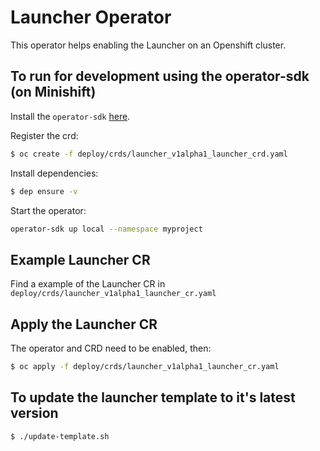# Launcher Operator

This operator helps enabling the Launcher on an Openshift cluster.

## To run for development using the operator-sdk (on Minishift)

Install the `operator-sdk` [here](https://github.com/operator-framework/operator-sdk).

Register the crd:
```bash
$ oc create -f deploy/crds/launcher_v1alpha1_launcher_crd.yaml  
```

Install dependencies:
```bash 
$ dep ensure -v
```

Start the operator:
```bash 
operator-sdk up local --namespace myproject   
```

## Example Launcher CR

Find a example of the Launcher CR in `deploy/crds/launcher_v1alpha1_launcher_cr.yaml`

## Apply the Launcher CR

The operator and CRD need to be enabled, then:
```bash
$ oc apply -f deploy/crds/launcher_v1alpha1_launcher_cr.yaml
```

## To update the launcher template to it's latest version

```bash
$ ./update-template.sh
```